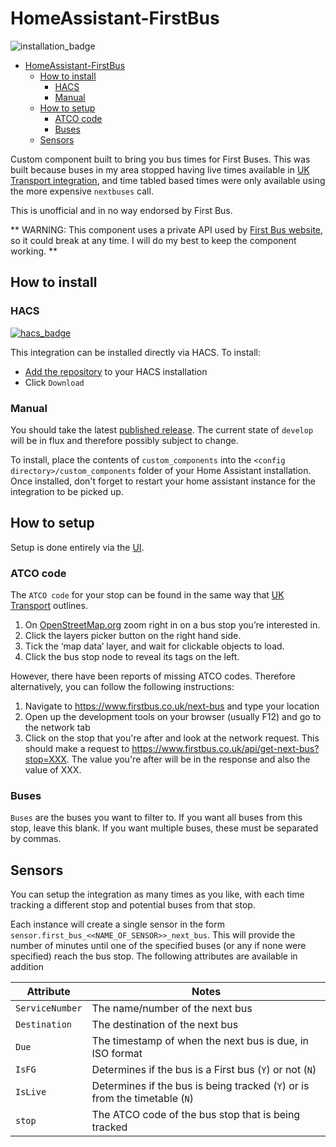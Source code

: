 # HomeAssistant-FirstBus

![installation_badge](https://img.shields.io/badge/dynamic/json?color=41BDF5&logo=home-assistant&label=integration%20usage&suffix=%20installs&cacheSeconds=15600&url=https://analytics.home-assistant.io/custom_integrations.json&query=$.first_bus.total)

- [HomeAssistant-FirstBus](#homeassistant-firstbus)
  - [How to install](#how-to-install)
    - [HACS](#hacs)
    - [Manual](#manual)
  - [How to setup](#how-to-setup)
    - [ATCO code](#atco-code)
    - [Buses](#buses)
  - [Sensors](#sensors)

Custom component built to bring you bus times for First Buses. This was built because buses in my area stopped having live times available in [UK Transport integration](https://www.home-assistant.io/integrations/uk_transport/), and time tabled based times were only available using the more expensive `nextbuses` call.

This is unofficial and in no way endorsed by First Bus.

** WARNING: This component uses a private API used by [First Bus website](https://www.firstbus.co.uk/next-bus), so it could break at any time. I will do my best to keep the component working. **

## How to install

### HACS

[![hacs_badge](https://img.shields.io/badge/HACS-Default-41BDF5.svg?style=for-the-badge)](https://github.com/hacs/integration)

This integration can be installed directly via HACS. To install:

* [Add the repository](https://my.home-assistant.io/redirect/hacs_repository/?owner=BottlecapDave&repository=homeassistant-firstbus&category=integration) to your HACS installation
* Click `Download`

### Manual

You should take the latest [published release](https://github.com/BottlecapDave/HomeAssistant-FirstBus/releases). The current state of `develop` will be in flux and therefore possibly subject to change.

To install, place the contents of `custom_components` into the `<config directory>/custom_components` folder of your Home Assistant installation. Once installed, don't forget to restart your home assistant instance for the integration to be picked up.

## How to setup

Setup is done entirely via the [UI](https://my.home-assistant.io/redirect/config_flow_start/?domain=first_bus).

### ATCO code

The `ATCO code` for your stop can be found in the same way that [UK Transport](https://www.home-assistant.io/integrations/uk_transport/) outlines.
    
1. On [OpenStreetMap.org](https://www.openstreetmap.org/) zoom right in on a bus stop you’re interested in.
2. Click the layers picker button on the right hand side.
3. Tick the ‘map data’ layer, and wait for clickable objects to load.
4. Click the bus stop node to reveal its tags on the left.

However, there have been reports of missing ATCO codes. Therefore alternatively, you can follow the following instructions:

1. Navigate to https://www.firstbus.co.uk/next-bus and type your location
2. Open up the development tools on your browser (usually F12) and go to the network tab
3. Click on the stop that you're after and look at the network request. This should make a request to https://www.firstbus.co.uk/api/get-next-bus?stop=XXX. The value you're after will be in the response and also the value of XXX.

### Buses

`Buses` are the buses you want to filter to. If you want all buses from this stop, leave this blank. If you want multiple buses, these must be separated by commas.

## Sensors

You can setup the integration as many times as you like, with each time tracking a different stop and potential buses from that stop. 

Each instance will create a single sensor in the form `sensor.first_bus_<<NAME_OF_SENSOR>>_next_bus`. This will provide the number of minutes until one of the specified buses (or any if none were specified) reach the bus stop. The following attributes are available in addition

| Attribute | Notes |
|-----------|-------|
| `ServiceNumber` | The name/number of the next bus |
| `Destination` | The destination of the next bus |
| `Due` | The timestamp of when the next bus is due, in ISO format |
| `IsFG` | Determines if the bus is a First bus (`Y`) or not (`N`) |
| `IsLive` | Determines if the bus is being tracked (`Y`) or is from the timetable (`N`) |
| `stop` | The ATCO code of the bus stop that is being tracked |